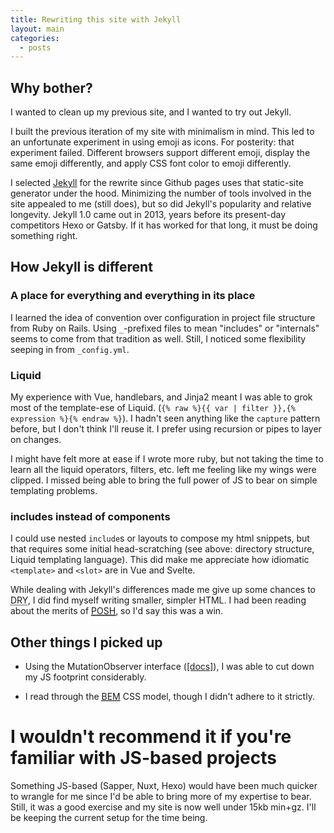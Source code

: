 ```yaml
---
title: Rewriting this site with Jekyll
layout: main
categories:
  - posts
---
```


## Why bother?

I wanted to clean up my previous site, and I wanted to try out Jekyll.

I built the previous iteration of my site with minimalism in mind. This led to an unfortunate experiment in using emoji as icons. For posterity: that experiment failed. Different browsers support different emoji, display the same emoji differently, and apply CSS font color to emoji differently.

I selected [Jekyll](https://jekyllrb.com/) for the rewrite since Github pages uses that static-site generator under the hood. Minimizing the number of tools involved in the site appealed to me (still does), but so did Jekyll's popularity and relative longevity. Jekyll 1.0 came out in 2013, years before its present-day competitors Hexo or Gatsby. If it has worked for that long, it must be doing something right.

## How Jekyll is different

### A place for everything and everything in its place

I learned the idea of convention over configuration in project file structure from Ruby on Rails. Using `_`-prefixed files to mean "includes" or "internals" seems to come from that tradition as well. Still, I noticed some flexibility seeping in from `_config.yml`.

### Liquid

My experience with Vue, handlebars, and Jinja2 meant I was able to grok most of the template-ese of Liquid. (`{% raw %}{{ var | filter }},{% expression %}{% endraw %}`). I hadn't seen anything like the `capture` pattern before, but I don't think I'll reuse it. I prefer using recursion or pipes to layer on changes.

I might have felt more at ease if I wrote more ruby, but not taking the time to learn all the liquid operators, filters, etc. left me feeling like my wings were clipped. I missed being able to bring the full power of JS to bear on simple templating problems.

### includes instead of components

I could use nested `include`s or layouts to compose my html snippets, but that requires some initial head-scratching (see above: directory structure, Liquid templating language). This did make me appreciate how idiomatic `<template>` and `<slot>` are in Vue and Svelte.

While dealing with Jekyll's differences made me give up some chances to <abbr title="don't repeat yourself">DRY</abbr>, I did find myself writing smaller, simpler HTML. I had been reading about the merits of [<abbr title="Plain Old Semantic HTML">POSH</abbr>](http://microformats.org/wiki/posh), so I'd say this was a win.

## Other things I picked up

- Using the MutationObserver interface ([[docs]](https://developer.mozilla.org/en-US/docs/Web/API/MutationObserver)), I was able to cut down my JS footprint considerably.

- I read through the [<abbr title="Block-Element-Modifier">BEM</abbr>](http://getbem.com/introduction/) CSS model, though I didn't adhere to it strictly.

# I wouldn't recommend it if you're familiar with JS-based projects

Something JS-based (Sapper, Nuxt, Hexo) would have been much quicker to wrangle for me since I'd be able to bring more of my expertise to bear. Still, it was a good exercise and my site is now well under 15kb min+gz. I'll be keeping the current setup for the time being.
